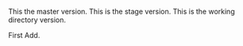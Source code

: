 This the master version.
This is the stage version.
This is the working directory version.

First Add.
